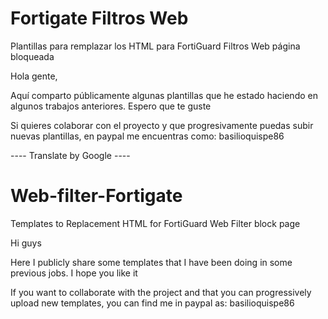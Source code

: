 # Fortigate Filtros Web
Plantillas para remplazar los HTML para FortiGuard Filtros Web página bloqueada

Hola gente,

Aquí comparto públicamente algunas plantillas que he estado haciendo en algunos trabajos anteriores. Espero que te guste

Si quieres colaborar con el proyecto y que progresivamente puedas subir nuevas plantillas, en paypal me encuentras como: basilioquispe86

---- Translate by Google ----

# Web-filter-Fortigate
 Templates to Replacement HTML for FortiGuard Web Filter block page

Hi guys

Here I publicly share some templates that I have been doing in some previous jobs. I hope you like it

If you want to collaborate with the project and that you can progressively upload new templates, you can find me in paypal as: basilioquispe86
